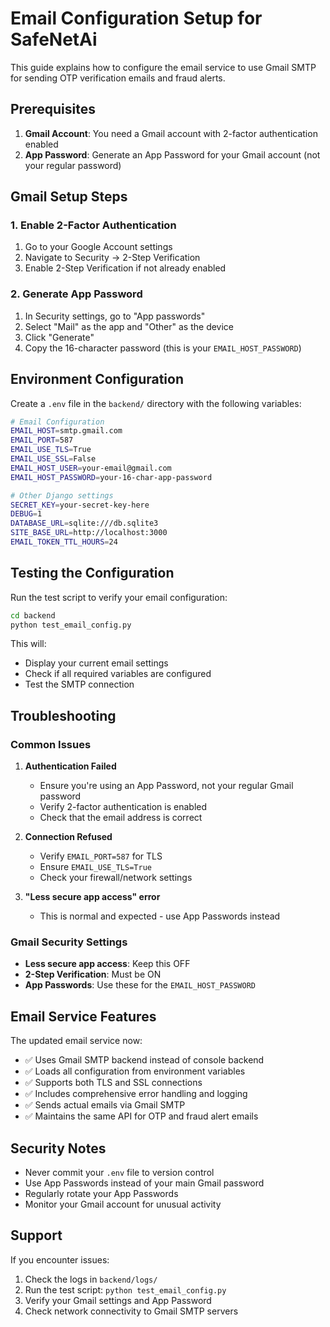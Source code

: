 # Email Configuration Setup for SafeNetAi

This guide explains how to configure the email service to use Gmail SMTP for sending OTP verification emails and fraud alerts.

## Prerequisites

1. **Gmail Account**: You need a Gmail account with 2-factor authentication enabled
2. **App Password**: Generate an App Password for your Gmail account (not your regular password)

## Gmail Setup Steps

### 1. Enable 2-Factor Authentication
1. Go to your Google Account settings
2. Navigate to Security → 2-Step Verification
3. Enable 2-Step Verification if not already enabled

### 2. Generate App Password
1. In Security settings, go to "App passwords"
2. Select "Mail" as the app and "Other" as the device
3. Click "Generate"
4. Copy the 16-character password (this is your `EMAIL_HOST_PASSWORD`)

## Environment Configuration

Create a `.env` file in the `backend/` directory with the following variables:

```bash
# Email Configuration
EMAIL_HOST=smtp.gmail.com
EMAIL_PORT=587
EMAIL_USE_TLS=True
EMAIL_USE_SSL=False
EMAIL_HOST_USER=your-email@gmail.com
EMAIL_HOST_PASSWORD=your-16-char-app-password

# Other Django settings
SECRET_KEY=your-secret-key-here
DEBUG=1
DATABASE_URL=sqlite:///db.sqlite3
SITE_BASE_URL=http://localhost:3000
EMAIL_TOKEN_TTL_HOURS=24
```

## Testing the Configuration

Run the test script to verify your email configuration:

```bash
cd backend
python test_email_config.py
```

This will:
- Display your current email settings
- Check if all required variables are configured
- Test the SMTP connection

## Troubleshooting

### Common Issues

1. **Authentication Failed**
   - Ensure you're using an App Password, not your regular Gmail password
   - Verify 2-factor authentication is enabled
   - Check that the email address is correct

2. **Connection Refused**
   - Verify `EMAIL_PORT=587` for TLS
   - Ensure `EMAIL_USE_TLS=True`
   - Check your firewall/network settings

3. **"Less secure app access" error**
   - This is normal and expected - use App Passwords instead

### Gmail Security Settings

- **Less secure app access**: Keep this OFF
- **2-Step Verification**: Must be ON
- **App Passwords**: Use these for the `EMAIL_HOST_PASSWORD`

## Email Service Features

The updated email service now:

- ✅ Uses Gmail SMTP backend instead of console backend
- ✅ Loads all configuration from environment variables
- ✅ Supports both TLS and SSL connections
- ✅ Includes comprehensive error handling and logging
- ✅ Sends actual emails via Gmail SMTP
- ✅ Maintains the same API for OTP and fraud alert emails

## Security Notes

- Never commit your `.env` file to version control
- Use App Passwords instead of your main Gmail password
- Regularly rotate your App Passwords
- Monitor your Gmail account for unusual activity

## Support

If you encounter issues:
1. Check the logs in `backend/logs/`
2. Run the test script: `python test_email_config.py`
3. Verify your Gmail settings and App Password
4. Check network connectivity to Gmail SMTP servers

